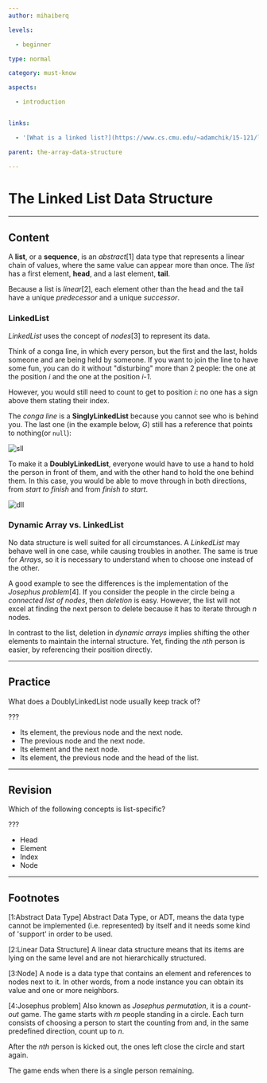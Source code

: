 ```yaml
---
author: mihaiberq

levels:

  - beginner

type: normal

category: must-know

aspects:

  - introduction


links:

  - '[What is a linked list?](https://www.cs.cmu.edu/~adamchik/15-121/lectures/Linked%20Lists/linked%20lists.html){website}'

parent: the-array-data-structure

---
```


# The Linked List Data Structure

---
## Content

A **list**, or a **sequence**, is an *abstract*[1] data type that represents a linear chain of values, where the same value can appear more than once. The *list* has a first element, **head**, and a last element, **tail**.

Because a list is *linear*[2], each element other than the head and the tail have a unique *predecessor* and a unique *successor*.


### LinkedList
*LinkedList* uses the concept of *nodes*[3] to represent its data.

Think of a conga line, in which every person, but the first and the last, holds someone and are being held by someone. If you want to join the line to have some fun, you can do it without "disturbing" more than 2 people: the one at the position *i* and the one at the position *i-1*.

However, you would still need to count to get to position *i*: no one has a sign above them stating their index.

The *conga line* is a **SinglyLinkedList** because you cannot see who is behind you. The last one (in the example below, *G*) still has a reference that points to nothing(or `null`):

![sll](https://img.enkipro.com/9be19b6eeff55a55ced0beebb3fb27d7.png)

To make it a **DoublyLinkedList**, everyone would have to use a hand to hold the person in front of them, and with the other hand to hold the one behind them. In this case, you would be able to move through in both directions, from *start to finish* and from *finish to start*.

![dll](https://img.enkipro.com/309f6000436884d734eeae182ea06d1d.png)

### Dynamic Array vs. LinkedList

No data structure is well suited for all circumstances. A *LinkedList* may behave well in one case, while causing troubles in another. The same is true for *Arrays*, so it is necessary to understand when to choose one instead of the other.

A good example to see the differences is the implementation of the *Josephus problem*[4]. If you consider the people in the circle being a *connected list of nodes*, then *deletion* is easy. However, the list will not excel at finding the next person to delete because it has to iterate through *n* nodes.

In contrast to the list, deletion in *dynamic arrays* implies shifting the other elements to maintain the internal structure. Yet, finding the *nth* person is easier, by referencing their position directly.

---
## Practice

What does a DoublyLinkedList node usually keep track of?

???


* Its element, the previous node and the next node.
* The previous node and the next node.
* Its element and the next node.
* Its element, the previous node and the head of the list.

---
## Revision

Which of the following concepts is list-specific?

???


* Head
* Element
* Index
* Node

---
## Footnotes
[1:Abstract Data Type]
Abstract Data Type, or ADT, means the data type cannot be implemented (i.e. represented) by itself and it needs some kind of 'support' in order to be used.

[2:Linear Data Structure]
A linear data structure means that its items are lying on the same level and are not hierarchically structured.

[3:Node]
A node is a data type that contains an element and references to nodes next to it. In other words, from a node instance you can obtain its value and one or more neighbors.

[4:Josephus problem]
Also known as *Josephus permutation*, it is a *count-out* game. The game starts with *m* people standing in a circle. Each turn consists of choosing a person to start the counting from and, in the same predefined direction, count up to *n*.

After the *nth* person is kicked out, the ones left close the circle and start again.

The game ends when there is a single person remaining.

